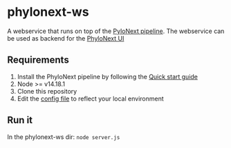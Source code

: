 # phylonext-ws

A webservice that runs on top of the [PyloNext pipeline](https://github.com/vmikk/PhyloNext).
The webservice can be used as backend for the [PhyloNext UI](https://github.com/thomasstjerne/phylonext-ui)

## Requirements
1. Install the PhyloNext pipeline by following the [Quick start guide](https://github.com/vmikk/PhyloNext#quick-start)
2. Node >= v14.18.1
3. Clone this repository
4. Edit the [config file](https://github.com/thomasstjerne/phylonext-ws/blob/master/config.js) to reflect your local environment

## Run it
In the phylonext-ws dir: 
`node server.js`
